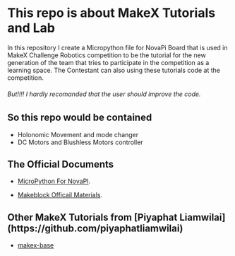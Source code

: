 <h1>This repo is about MakeX Tutorials and Lab</h1>
In this repository I create a Micropython file for NovaPi Board that is used in MakeX Challenge Robotics competition to be the tutorial for the new generation of the team that tries to participate in the competition as a learning space. The Contestant can also using these tutorials code at the competition.

<h6>But!!!! I hardly recomanded that the user should improve the code.</h6>

<h2>So this repo would be contained</h2>

- Holonomic Movement and mode changer
- DC Motors and Blushless Motors controller

<h2>The Official Documents</h2>

- [MicroPython For NovaPI](https://github.com/Makeblock-official/micropython-api-doc/tree/master/docs/novapi/modules/modules).

- [Makeblock Officail Materials](https://grabcad.com/library/data-of-makeblock-parts-1).

<h2>Other MakeX Tutorials from [Piyaphat Liamwilai](https://github.com/piyaphatliamwilai)</h2>

- [makex-base](https://github.com/piyaphatliamwilai/makex-base)
